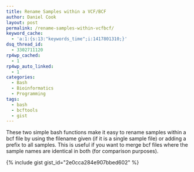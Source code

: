 ```yaml
---
title: Rename Samples within a VCF/BCF
author: Daniel Cook
layout: post
permalink: /rename-samples-within-vcfbcf/
keyword_cache:
  - 'a:1:{s:13:"keywords_time";i:1417801310;}'
dsq_thread_id:
  - 3302711120
rp4wp_cached:
  - 1
rp4wp_auto_linked:
  - 1
categories:
  - Bash
  - Bioinformatics
  - Programming
tags:
  - bash
  - bcftools
  - gist
---
```

These two simple bash functions make it easy to rename samples within a bcf file by using the filename given (if it is a single sample file) or adding a prefix to all samples. This is useful if you want to merge bcf files where the sample names are identical in both (for comparison purposes).

{% include gist gist_id="2e0cca284e907bbed602" %}